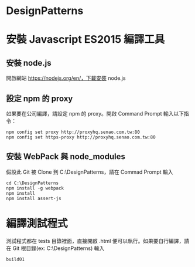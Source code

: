 # DesignPatterns
#  安裝 Javascript ES2015 編譯工具

## 安裝 node.js

開啟網站  https://nodejs.org/en/，下載安裝 node.js

## 設定 npm 的 proxy

如果要在公司編譯，請設定 npm 的 proxy。開啟 Command Prompt 輸入以下指令：

```
npm config set proxy http://proxyhq.senao.com.tw:80
npm config set https-proxy http://proxyhq.senao.com.tw:80
```

## 安裝 WebPack 與 node_modules

假設此 Git 被 Clone 到 C:\DesignPatterns，請在 Commad Prompt 輸入

```
cd C:\DesignPatterns
npm install -g webpack
npm install
npm install assert-js
```

# 編譯測試程式

測試程式都在 tests 目錄裡面，直接開啟 .html 便可以執行。如果要自行編譯，請在 Git 根目錄(ex: C:\DesignPatterns) 輸入

```
build01
```


